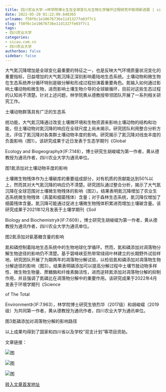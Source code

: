 ```yaml
---
title: 四川农业大学->林学院博士生在全球变化与生物化学循环过程研究中取得新进展 | sicau.com.cn
date: 2022-05-20 01:22:09.640365
urlname: f50f6c1e10676736e11d1327fe03f7c1
slug: f50f6c1e10676736e11d1327fe03f7c1
tags: 
- 四川农业大学
categories:
- sicau.com.cn
- 四川农业大学
authorbox: false
sidebar: false
---
```

大气氮沉降增加是全球变化最重要的特征之一，也是反映大气环境质量状况变化的重要指标，日益增加的大气氮沉降正深刻影响着陆地生态系统。土壤动物和微生物在生态系统养分循环特别是碳分解和形成过程扮演着重要角色。氮输入如何通过影响土壤动物和微生物，进而影响土壤生物介导的全球碳循环，目前对这些生态过程的认知尚不清楚。针对上述问题，林学院黄从德教授带领团队开展了一系列相关研究工作。

土壤动物群落具有广泛的生态系
<!--more-->
统功能，大气氮沉降通过改变土壤微环境和生物资源来影响土壤动物的结构和功能，但土壤动物对氮沉降的响应在全球尺度上尚未揭示。研究团队利用整合分析方法，评估了氮沉降对各类群土壤动物丰度的影响。研究揭示了氮沉降对线虫丰度的负面影响（图1）。该研究成果于近日发表于生态学期刊《Global

Ecology and Biogeography》（IF:7.148），博士研究生胡峻嶍为第一作者，黄从德教授为通讯作者，四川农业大学为通讯单位。

图1氮添加对土壤动物丰度的影响

土壤微生物残体作为土壤碳库的重要组成部分，对有机质的贡献能达到50%以上，然而其对大气氮沉降的响应仍不清楚。研究团队通过整合分析，揭示了大气氮沉降在全球范围对土壤微生物残体的影响（图2）。结果表明氮沉降增加了农业生态系统微生物残体（真菌和细菌残体）含量；对于森林生态系统，氮沉降仅增加了细菌残体含量。氮沉降可能通过促进土壤微生物残体积累进而增加土壤碳含量。该研究成果于2021年12月发表于土壤学期刊《Soil

Biology and Biochemistry》（IF:7.609），博士研究生胡峻嶍为第一作者，黄从德教授为通讯作者，四川农业大学为通讯单位。

图2氮添加对氨基糖含量的影响

氮和磷控制着陆地生态系统中的生物地球化学循环。然而，氮和磷添加对凋落物分解生物途径的影响仍不清楚。基于碧峰峡亚热带常绿阔叶林建立的长期野外试验样地，研究团队开展了为期两年的凋落物分解试验，以检验氮和磷添加对凋落物生物分解途径的影响（图3）。结果表明磷添加可以提高分解过程中土壤节肢动物多样性、微生物生物量、蔗糖酶和纤维素酶活性，进而逆转氮添加对凋落物分解的抑制作用，并且强调了氮磷比在凋落物分解中的重要作用。该研究成果于2022年4月发表于环境学期刊《Science

of The Total

Environment》（IF:7.963），林学院博士研究生铁烈华（2017级）和胡峻嶍（2019级）为共同第一作者，黄从德教授为通讯作者，四川农业大学为通讯单位。

图3氮磷添加对凋落物分解的影响路径

以上成果均得到了国家和四川省以及学校“双支计划”等项目资助。

文章链接：

![图](https://news.sicau.edu.cn/__local/D/3A/C5/92C064F66DB8856D70302ECB174_8BF2A253_4DDB6.png)

![图](https://news.sicau.edu.cn/__local/1/25/67/5F0389D445EAC7600F142713408_8A0753F6_F7A9.png)

![图](https://news.sicau.edu.cn/__local/5/1F/8F/4F40CC7E7B4869CA0AFDD541D8E_3DB76D79_155C9.png)

[转入文章首发地址](https://news.sicau.edu.cn/info/1078/67837.htm)
